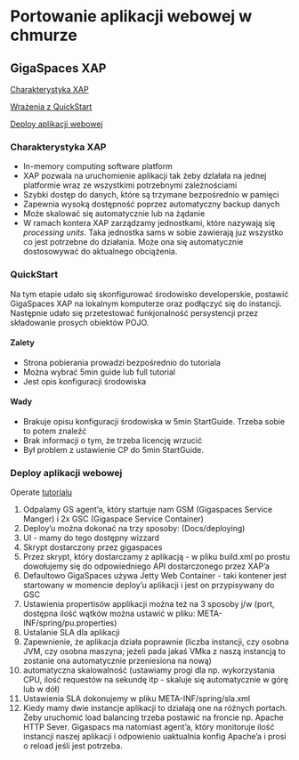 Portowanie aplikacji webowej w chmurze
============================

GigaSpaces XAP
--------------

[Charakterystyka XAP](#charakterystyka-xap)

[Wrażenia z QuickStart](#quickstart)

[Deploy aplikacji webowej](#deploy-aplikacji-webowej)


### Charakterystyka XAP ###

* In-memory computing software platform
* XAP pozwala na uruchomienie aplikacji tak żeby dzlałała na jednej
platformie wraz ze wszystkimi potrzebnymi zależnościami
* Szybki dostęp do danych, które są trzymane bezpośrednio w pamięci
* Zapewnia wysoką dostępność poprzez automatyczny backup danych
* Może skalować się automatycznie lub na żądanie
* W ramach kontera XAP zarządzamy jednostkami, które nazywają się
*processing units*. Taka jednostka sams w sobie zawierają juz wszystko
co jest potrzebne do działania. Może ona się automatycznie dostosowywać
do aktualnego obciążenia.

### QuickStart ###

Na tym etapie udało się skonfigurować środowisko developerskie, postawić
GigaSpaces XAP na lokalnym komputerze oraz podłączyć się do instancji.
Następnie udało się przetestować funkjonalność persystencji przez
składowanie prosych obiektów POJO.

#### Zalety ####

* Strona pobierania prowadzi bezpośrednio do tutoriala
* Można wybrać 5min guide lub full tutorial
* Jest opis konfiguracji środowiska

#### Wady ####

* Brakuje opisu konfiguracji środowiska w 5min StartGuide. Trzeba sobie
to potem znaleźć
* Brak informacji o tym, że trzeba licencję wrzucić
* Był problem z ustawienie CP do 5min StartGuide.

### Deploy aplikacji webowej ###

Operate [tutorialu](http://docs.gigaspaces.com/xap97/step-1---deploying-your-web-application-to-the-gigaspaces-environment.html#DeployDirections)

1. Odpalamy GS agent’a, który startuje nam GSM (Gigaspaces Service
Manger) i 2x GSC (Gigaspace Service Container)
1. Deploy’u można dokonać na trzy sposoby: (Docs/deploying)
1. UI - mamy do tego dostępny wizzard
  1. Skrypt dostarczony przez gigaspaces
  1. Przez skrypt, który dostarczamy z aplikacją - w pliku build.xml
  po prostu dowołujemy się do odpowiedniego API dostarczonego przez XAP’a
1. Defaultowo GigaSpaces używa Jetty Web Container - taki kontener
jest startowany w momencie deploy’u aplikacji i jest on przypisywany
do GSC
1. Ustawienia propertisów applikacji można też na 3 sposoby j/w (port,
dostępna ilość wątków można ustawić w pliku: META-INF/spring/pu.properties)
1. Ustalanie SLA dla aplikacji
  1. Zapewnienie, że aplikacja działa poprawnie (liczba instancji,
  czy osobna JVM, czy osobna maszyna; jeżeli pada jakaś VMka z naszą
  instancją to zostanie ona automatycznie przeniesiona na nową)
  1. automatyczna skalowalność (ustawiamy progi dla np. wykorzystania CPU,
  ilość requestów na sekundę itp - skaluje się automatycznie w górę
  lub w dół)
  1. Ustawienia SLA dokonujemy w pliku META-INF/spring/sla.xml
1. Kiedy mamy dwie instancje aplikacji to działają one na różnych
portach. Żeby uruchomić load balancing trzeba postawić na froncie np.
Apache HTTP Sever. Gigaspacs ma natomiast agent’a, który monitoruje
ilość instancji naszej aplikacji i odpowienio uaktualnia konfig
Apache’a i prosi o reload jeśli jest potrzeba.






